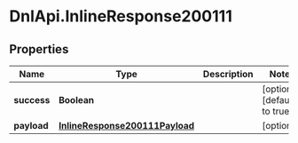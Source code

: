 # DnlApi.InlineResponse200111

## Properties
Name | Type | Description | Notes
------------ | ------------- | ------------- | -------------
**success** | **Boolean** |  | [optional] [default to true]
**payload** | [**InlineResponse200111Payload**](InlineResponse200111Payload.md) |  | [optional] 


